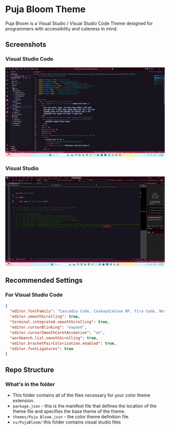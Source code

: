 # Puja Bloom Theme

Puja Bloom is a Visual Studio / Visual Studio Code Theme designed for programmers with accessibility and cuteness in mind.

## Screenshots

### Visual Studio Code

![Visual Studio Code](./screenshot.png)

### Visual Studio

![Visual Studio](./vs/PujaBloom/screenshot.png)

## Recommended Settings

### For Visual Studio Code

```json
{
  "editor.fontFamily": "Cascadia Code, CaskaydiaCove NF, Fira Code, Noto Sans Bengali",
  "editor.smoothScrolling": true,
  "terminal.integrated.smoothScrolling": true,
  "editor.cursorBlinking": "expand",
  "editor.cursorSmoothCaretAnimation": "on",
  "workbench.list.smoothScrolling": true,
  "editor.bracketPairColorization.enabled": true,
  "editor.fontLigatures": true
}
```

## Repo Structure

### What's in the folder

- This folder contains all of the files necessary for your color theme extension.
- `package.json` - this is the manifest file that defines the location of the theme file and specifies the base theme of the theme.
- `themes/Puja Bloom.json` - the color theme definition file.
- `vs/PujaBloom/` this folder contains visual studio files
